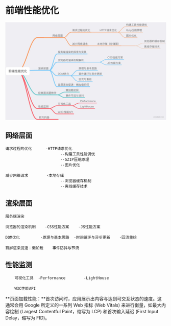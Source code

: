 # 前端性能优化

<img src="./性能优化.jpg" alt="image-20220908223019862" style="zoom:150%;" />

## 网络层面
    请求过程的优化      -HTTP请求优化
                            --构建工具性能调优
                            --GZIP压缩原理
                            --图片优化
    
    减少网络请求        -本地存储
                            --浏览器缓存机制
                            --离线缓存技术

## 渲染层面
    服务端渲染
    
    浏览器的渲染机制    -CSS性能方案    -JS性能方案
    
    DOM优化         -原理与基本思路  -时间循环与异步更新    -回流重绘
    
    首屏渲染提速：懒加载    事件防抖与节流

## 性能监测
        可视化工具  -Performance        -LightHouse
    
        W3C性能API




**页面加载性能：**首次访问时，应用展示出内容与达到可交互状态的速度。这通常会用 Google 所定义的一系列 Web 指标 (Web Vitals) 来进行衡量，如最大内容绘制 (Largest Contentful Paint，缩写为 LCP) 和首次输入延迟 (First Input Delay，缩写为 FID)。